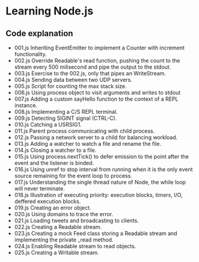 Learning Node.js
================
Code explanation
----------------
* 001.js    Inheriting EventEmitter to implement a Counter with increment 
  functionality.
* 002.js    Override Readable's read function, pushing the count to the stream
  every 500 milisecond and pipe the output to the stdout.
* 003.js    Exercise to the 002.js, only that pipes an WriteStream.
* 004.js    Sending data between two UDP servers.
* 005.js    Script for counting the max stack size.
* 006.js    Using process object to visit arguments and writes to stdout
* 007.js    Adding a custom sayHello function to the context of a REPL
  instance.
* 008.js    Implementing a C/S REPL terminal.
* 009.js    Detecting SIGINT signal (CTRL-C).
* 010.js    Catching a USRSIG1.
* 011.js    Parent process communicating with child process.
* 012.js    Passing a network server to a child for balancing workload.
* 013.js    Adding a watcher to watch a file and rename the file.
* 014.js    Closing a watcher to a file.
* 015.js    Using process.nextTick() to defer emission to the point after the
  event and the listener is binded.
* 016.js    Using unref to stop interval from running when it is the only
  event source remaining for the event loop to process.
* 017.js    Understanding the single thread nature of Node, the while loop will
  never terminate.
* 018.js    Illustration of executing priority: execution blocks, timers, I/O,
  deffered execution blocks.
* 019.js    Creating an error object.
* 020.js    Using domains to trace the error.
* 021.js    Loading tweets and broadcasting to clients.
* 022.js    Creating a Readable stream.
* 023.js    Creating a mock Feed class storing a Readable stream and
  implementing the private \_read method.
* 024.js    Enabling Readable stream to read objects.
* 025.js    Creating a Writable stream.
